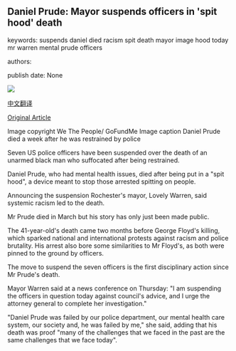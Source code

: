 ## Daniel Prude: Mayor suspends officers in 'spit hood' death

keywords: suspends daniel died racism spit death mayor image hood today mr warren mental prude officers

authors: 

publish date: None

![](https://ichef.bbci.co.uk/news/1024/branded_news/10F38/production/_114223496_capture.png)

[中文翻译](Daniel%20Prude%3A%20Mayor%20suspends%20officers%20in%20%27spit%20hood%27%20death_zh.md)

[Original Article](https://www.bbc.com/news/world-us-canada-54021798)

Image copyright We The People/ GoFundMe Image caption Daniel Prude died a week after he was restrained by police

Seven US police officers have been suspended over the death of an unarmed black man who suffocated after being restrained.

Daniel Prude, who had mental health issues, died after being put in a "spit hood", a device meant to stop those arrested spitting on people.

Announcing the suspension Rochester's mayor, Lovely Warren, said systemic racism led to the death.

Mr Prude died in March but his story has only just been made public.

The 41-year-old's death came two months before George Floyd's killing, which sparked national and international protests against racism and police brutality. His arrest also bore some similarities to Mr Floyd's, as both were pinned to the ground by officers.

The move to suspend the seven officers is the first disciplinary action since Mr Prude's death.

Mayor Warren said at a news conference on Thursday: "I am suspending the officers in question today against council's advice, and I urge the attorney general to complete her investigation."

"Daniel Prude was failed by our police department, our mental health care system, our society and, he was failed by me," she said, adding that his death was proof "many of the challenges that we faced in the past are the same challenges that we face today".